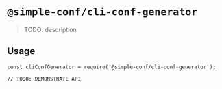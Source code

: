 # `@simple-conf/cli-conf-generator`

> TODO: description

## Usage

```
const cliConfGenerator = require('@simple-conf/cli-conf-generator');

// TODO: DEMONSTRATE API
```
